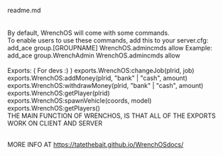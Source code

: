 readme.md
<br>
<br>
<br>
By default, WrenchOS will come with some commands.
<br>
To enable users to use these commands, add this to your server.cfg:
    add_ace group.[GROUPNAME] WrenchOS.admincmds allow
    Example: add_ace group.WrenchAdmin WrenchOS.admincmds allow
<br>
<br>
Exports: ( For devs :) )
    exports.WrenchOS:changeJob(plrid, job)
    exports.WrenchOS:addMoney(plrid, "bank" | "cash", amount)
    exports.WrenchOS:withdrawMoney(plrid, "bank" | "cash", amount)
    exports.WrenchOS:getPlayer(plrid)
    exports.WrenchOS:spawnVehicle(coords, model)
    exports.WrenchOS:getPlayers()
<br>
THE MAIN FUNCTION OF WRENCHOS, IS THAT ALL OF THE EXPORTS WORK ON CLIENT AND SERVER
<br><br>

MORE INFO AT <a>https://tatethebait.github.io/WrenchOSdocs/</a>